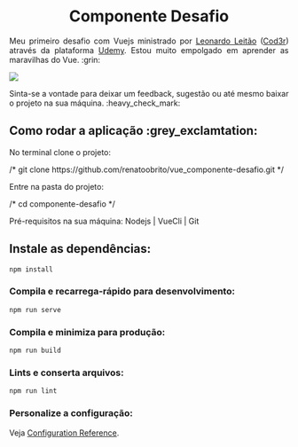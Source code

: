 <h1 align="center">Componente Desafio</h1>
<p align="justify">Meu primeiro desafio com Vuejs ministrado por <a href="https://github.com/leonardomleitao">Leonardo Leitão</a> (<a href="https://www.cod3r.com.br/">Cod3r</a>) através da plataforma <a href="https://www.udemy.com/">Udemy</a>. Estou muito empolgado em aprender as maravilhas do Vue. :grin:</p>

<img src="https://github.com/renatoobrito/vue_componente-desafio/blob/master/src/home_componente_desafio.jpg">

<p>Sinta-se a vontade para deixar um feedback, sugestão ou até mesmo baixar o projeto na sua máquina. :heavy_check_mark:</p>

<h2>Como rodar a aplicação :grey_exclamtation:</h2>
<p>No terminal clone o projeto:</p>
/* git clone https://github.com/renatoobrito/vue_componente-desafio.git */
<p>Entre na pasta do projeto:</p>
/* cd componente-desafio */

<p>Pré-requisitos na sua máquina: Nodejs | VueCli | Git</p>

## Instale as dependências:
```
npm install
```

### Compila e recarrega-rápido para desenvolvimento:
```
npm run serve
```

### Compila e minimiza para produção:
```
npm run build
```

### Lints e conserta arquivos:
```
npm run lint
```

### Personalize a configuração:
Veja [Configuration Reference](https://cli.vuejs.org/config/).
